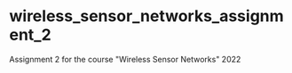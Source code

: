 # wireless_sensor_networks_assignment_2
Assignment 2 for the course "Wireless Sensor Networks" 2022 
